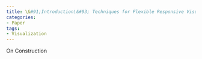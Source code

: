 ```yaml
---
title: \&#91;Introduction\&#93; Techniques for Flexible Responsive Visualization Design
categories:
- Paper
tags:
- Visualization
---
```


On Construction


